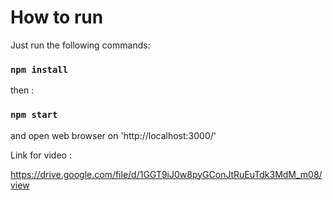 # How to run

Just run the following commands: 


### `npm install`

then : 

### `npm start`

and open web browser on  'http://localhost:3000/'


Link for video :

https://drive.google.com/file/d/1GGT9iJ0w8pyGConJtRuEuTdk3MdM_m08/view